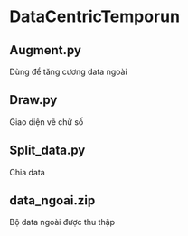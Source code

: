 # DataCentricTemporun
## Augment.py
Dùng để tăng cương data ngoài
## Draw.py
Giao diện vẽ chữ số
## Split_data.py
Chia data
## data_ngoai.zip
Bộ data ngoài được thu thập
